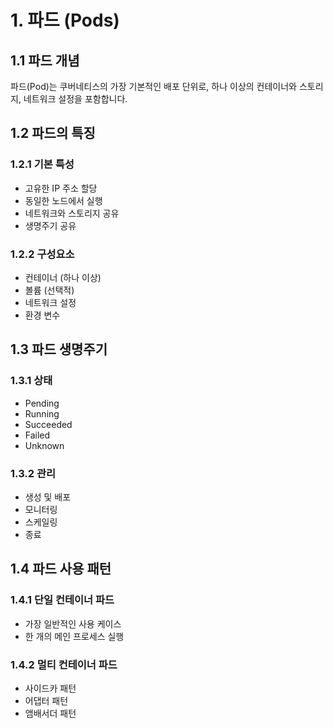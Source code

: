 # 1. 파드 (Pods)

## 1.1 파드 개념

파드(Pod)는 쿠버네티스의 가장 기본적인 배포 단위로, 하나 이상의 컨테이너와 스토리지, 네트워크 설정을 포함합니다.

## 1.2 파드의 특징

### 1.2.1 기본 특성
- 고유한 IP 주소 할당
- 동일한 노드에서 실행
- 네트워크와 스토리지 공유
- 생명주기 공유

### 1.2.2 구성요소
- 컨테이너 (하나 이상)
- 볼륨 (선택적)
- 네트워크 설정
- 환경 변수

## 1.3 파드 생명주기

### 1.3.1 상태
- Pending
- Running
- Succeeded
- Failed
- Unknown

### 1.3.2 관리
- 생성 및 배포
- 모니터링
- 스케일링
- 종료

## 1.4 파드 사용 패턴

### 1.4.1 단일 컨테이너 파드
- 가장 일반적인 사용 케이스
- 한 개의 메인 프로세스 실행

### 1.4.2 멀티 컨테이너 파드
- 사이드카 패턴
- 어댑터 패턴
- 앰배서더 패턴
